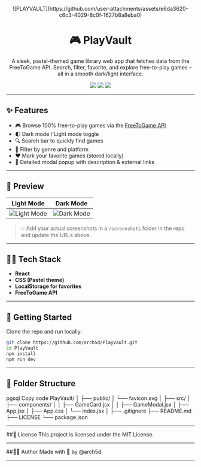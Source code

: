 <!-- Banner -->
<p align="center">
![PLAYVAULT](https://github.com/user-attachments/assets/e6da3620-c6c3-4029-8c0f-1627b8a8eba0)
</p>

<h1 align="center">🎮 PlayVault</h1>
<p align="center">
  A sleek, pastel-themed game library web app that fetches data from the FreeToGame API. Search, filter, favorite, and explore free-to-play games – all in a smooth dark/light interface.
</p>

<p align="center">
  <img src="https://img.shields.io/github/license/arch5d/PlayVault" />
  <img src="https://img.shields.io/github/deployments/arch5d/PlayVault/github-pages" />
  <img src="https://img.shields.io/github/languages/top/arch5d/PlayVault" />
</p>

---

## ✨ Features

- 🎮 Browse 100% free-to-play games via the [FreeToGame API](https://www.freetogame.com/api-doc)
- 🌓 Dark mode / Light mode toggle
- 🔍 Search bar to quickly find games
- 🎯 Filter by genre and platform
- ❤️ Mark your favorite games (stored locally)
- 💬 Detailed modal popup with description & external links

---

## 📸 Preview

| Light Mode | Dark Mode |
|------------|-----------|
| ![Light Mode](screenshots/light.png) | ![Dark Mode](screenshots/dark.png) |

> 💡 Add your actual screenshots in a `/screenshots` folder in the repo and update the URLs above.

---

## 🧑‍💻 Tech Stack

- **React**
- **CSS (Pastel theme)**
- **LocalStorage for favorites**
- **FreeToGame API**

---

## 🚀 Getting Started

Clone the repo and run locally:

```bash
git clone https://github.com/arch5d/PlayVault.git
cd PlayVault
npm install
npm run dev
```

---

## 📁 Folder Structure
pgsql
Copy code
PlayVault/
│
├── public/
│   └── favicon.svg
│
├── src/
│   ├── components/
│   │   ├── GameCard.jsx
│   │   ├── GameModal.jsx
│   ├── App.jsx
│   ├── App.css
│   └── index.jsx
│
├── .gitignore
├── README.md
├── LICENSE
└── package.json

---

##📄 License
This project is licensed under the MIT License.

---

##🙋‍♀️ Author
Made with 💜 by @arch5d

---
